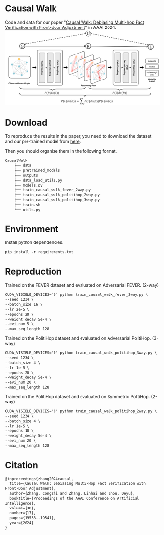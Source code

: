 # Causal Walk
Code and data for our paper "[Causal Walk: Debiasing Multi-hop Fact Verification with Front-door Adjustment](https://doi.org/10.1609/aaai.v38i17.29925)" in AAAI 2024.
![CausalWalk](CausalWalk.svg)

# Download
To reproduce the results in the paper, you need to download the dataset and our pre-trained model from [here](https://drive.google.com/drive/folders/19IdPsf0hZCnoHVnfHIelzEmnbkU3EF_6?usp=sharing).

Then you should organize them in the following format.
```
CausalWalk
    ├── data
    ├── pretrained_models
    ├── outputs
    ├── data_load_utils.py
    ├── models.py
    ├── train_causal_walk_fever_2way.py
    ├── train_causal_walk_politihop_2way.py
    ├── train_causal_walk_politihop_3way.py
    ├── train.sh
    └── utils.py
```

# Environment
Install python dependencies.
```
pip install -r requirements.txt
```

# Reproduction
Trained on the FEVER dataset and evaluated on Adversarial FEVER. (2-way)
```
CUDA_VISIBLE_DEVICES="0" python train_causal_walk_fever_2way.py \
--seed 1234 \
--batch_size 16 \
--lr 2e-5 \
--epochs 20 \
--weight_decay 5e-4 \
--evi_num 5 \
--max_seq_length 128
```
Trained on the PolitiHop dataset and evaluated on Adversarial PolitiHop. (3-way)
```
CUDA_VISIBLE_DEVICES="0" python train_causal_walk_politihop_3way.py \
--seed 1234 \
--batch_size 4 \
--lr 1e-5 \
--epochs 20 \
--weight_decay 5e-4 \
--evi_num 20 \
--max_seq_length 128 
```
Trained on the PolitiHop dataset and evaluated on Symmetric PolitiHop. (2-way)
```
CUDA_VISIBLE_DEVICES="0" python train_causal_walk_politihop_2way.py \
--seed 1234 \
--batch_size 4 \
--lr 1e-5 \
--epochs 10 \
--weight_decay 5e-4 \
--evi_num 20 \
--max_seq_length 128 
```
# Citation
```
@inproceedings{zhang2024causal,
  title={Causal Walk: Debiasing Multi-Hop Fact Verification with Front-Door Adjustment},
  author={Zhang, Congzhi and Zhang, Linhai and Zhou, Deyu},
  booktitle={Proceedings of the AAAI Conference on Artificial Intelligence},
  volume={38},
  number={17},
  pages={19533--19541},
  year={2024}
}
```